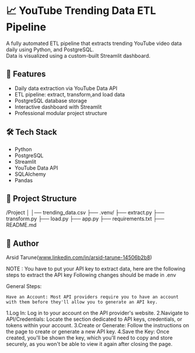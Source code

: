 # 📈 YouTube Trending Data ETL Pipeline

A fully automated ETL pipeline that extracts trending YouTube video data daily using Python, and PostgreSQL.  
Data is visualized using a custom-built Streamlit dashboard.

## 🚀 Features
- Daily data extraction via YouTube Data API
- ETL pipeline: extract, transform,and load data
- PostgreSQL database storage
- Interactive dashboard with Streamlit
- Professional modular project structure

## 🛠️ Tech Stack
- Python 
- PostgreSQL
- Streamlit
- YouTube Data API
- SQLAlchemy
- Pandas


## 📂 Project Structure
/Project
│
│── trending_data.csv
├── .venv/
├── extract.py
├── transform.py
├── load.py
├── app.py
├── requirements.txt
├── README.md


## 🧠 Author
Arsid Tarune(www.linkedin.com/in/arsid-tarune-14506b2b8)

NOTE : You have to put your API key to extract data, here are the following steps to extract the API key
Following changes should be made in .env

General Steps:

    Have an Account: Most API providers require you to have an account with them before they'll allow you to generate an API key. 

1.Log In: Log in to your account on the API provider's website. 
2.Navigate to API/Credentials: Locate the section dedicated to API keys, credentials, or tokens within your account. 
3.Create or Generate: Follow the instructions on the page to create or generate a new API key. 
4.Save the Key: Once created, you'll be shown the key, which you'll need to copy and store securely, as you won't be able to view it again after closing the page.  

